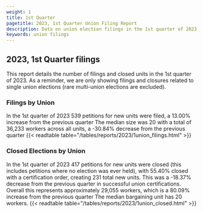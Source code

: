 ```yaml
---
weight: 1
title: 1st Quarter
pagetitle: 2023, 1st Quarter Union Filing Report
description: Data on union election filings in the 1st quarter of 2023
keywords: union filings
---
```


## 2023, 1st Quarter filings

This report details the number of filings and closed units in the 1st quarter of 2023. As a reminder, we are only showing filings and closures related to single union elections (rare multi-union elections are excluded).

### Filings by Union
In the 1st quarter of 2023 539 petitions for new units were filed, a 13.00% increase from the previous quarter The median size was 20 with a total of 36,233 workers across all units, a -30.84% decrease from the previous quarter
{{< readtable table="/tables/reports/2023/1union_filings.html" >}}

### Closed Elections by Union
In the 1st quarter of 2023 417 petitions for new units were closed (this includes petitions where no election was ever held), with 55.40% closed with a certification order, creating 231 total new units. This was a -18.37% decrease from the previous quarter in successful union certifications. Overall this represents approximately 29,055 workers, which is a 80.09% increase from the previous quarter The median bargaining unit has 20 workers.
{{< readtable table="/tables/reports/2023/1union_closed.html" >}}
